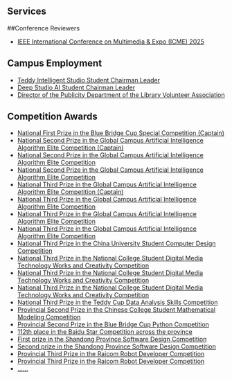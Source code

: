 ## Services

##Conference Reviewers

<ul style="margin:0 0 5px;">
  <li><a href="http://cvpr2023.thecvf.com/"><autocolor>IEEE International Conference on Multimedia & Expo (ICME) 2025</autocolor></a></li>
</ul>

## Campus Employment

<ul style="margin:0 0 5px;">
  <li><a href="https://zaozzz.github.io/"><autocolor>Teddy Intelligent Studio Student Chairman Leader</autocolor></a></li>
  <li><a href="https://zaozzz.github.io/"><autocolor>Deep Studio AI Student Chairman Leader</autocolor></a></li>
  <li><a href="https://zaozzz.github.io/"><autocolor>Director of the Publicity Department of the Library Volunteer Association</autocolor></a></li>
</ul>

## Competition Awards

<ul style="margin:0 0 20px;">
  <li><a href="https://zaozzz.github.io/"><autocolor>National First Prize in the Blue Bridge Cup Special Competition (Captain)</autocolor></a></li>
  <li><a href="https://zaozzz.github.io/"><autocolor>National Second Prize in the Global Campus Artificial Intelligence Algorithm Elite Competition (Captain)</autocolor></a></li>
  <li><a href="https://zaozzz.github.io/"><autocolor>National Second Prize in the Global Campus Artificial Intelligence Algorithm Elite Competition</autocolor></a></li>
  <li><a href="https://zaozzz.github.io/"><autocolor>National Second Prize in the Global Campus Artificial Intelligence Algorithm Elite Competition</autocolor></a></li>
  <li><a href="https://zaozzz.github.io/"><autocolor>National Third Prize in the Global Campus Artificial Intelligence Algorithm Elite Competition (Captain)</autocolor></a></li>
  <li><a href="https://zaozzz.github.io/"><autocolor>National Third Prize in the Global Campus Artificial Intelligence Algorithm Elite Competition</autocolor></a></li>
  <li><a href="https://zaozzz.github.io/"><autocolor>National Third Prize in the Global Campus Artificial Intelligence Algorithm Elite Competition</autocolor></a></li>
  <li><a href="https://zaozzz.github.io/"><autocolor>National Third Prize in the Global Campus Artificial Intelligence Algorithm Elite Competition</autocolor></a></li>
  <li><a href="hhttps://zaozzz.github.io/"><autocolor>National Third Prize in the China University Student Computer Design Competition</autocolor></a></li>
  <li><a href="https://zaozzz.github.io/"><autocolor>National Third Prize in the National College Student Digital Media Technology Works and Creativity Competition</autocolor></a></li>
  <li><a href="https://zaozzz.github.io/"><autocolor>National Third Prize in the National College Student Digital Media Technology Works and Creativity Competition</autocolor></a></li>
  <li><a href="https://zaozzz.github.io/"><autocolor>National Third Prize in the National College Student Digital Media Technology Works and Creativity Competition</autocolor></a></li>
  <li><a href="https://zaozzz.github.io/"><autocolor>National Third Prize in the Teddy Cup Data Analysis Skills Competition</autocolor></a></li>
  <li><a href="https://zaozzz.github.io/"><autocolor>Provincial Second Prize in the Chinese College Student Mathematical Modeling Competition</autocolor></a></li>
  <li><a href="https://zaozzz.github.io/"><autocolor>Provincial Second Prize in the Blue Bridge Cup Python Competition</autocolor></a></li>
  <li><a href="https://zaozzz.github.io/"><autocolor>112th place in the Baidu Star Competition across the province</autocolor></a></li>
  <li><a href="https://zaozzz.github.io/"><autocolor>First prize in the Shandong Province Software Design Competition</autocolor></a></li>
  <li><a href="https://zaozzz.github.io/"><autocolor>Second prize in the Shandong Province Software Design Competition</autocolor></a></li>
  <li><a href="https://zaozzz.github.io/"><autocolor>Provincial Third Prize in the Raicom Robot Developer Competition</autocolor></a></li>
  <li><a href="https://zaozzz.github.io/"><autocolor>Provincial Third Prize in the Raicom Robot Developer Competition</autocolor></a></li>
  <li><a href="https://zaozzz.github.io/"><autocolor>......</autocolor></a></li>
</ul>

